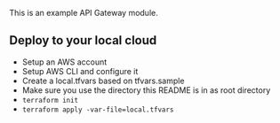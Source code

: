 This is an example API Gateway module.

## Deploy to your local cloud

- Setup an AWS account
- Setup AWS CLI and configure it
- Create a local.tfvars based on tfvars.sample
- Make sure you use the directory this README is in as root directory
- `terraform init`
- `terraform apply -var-file=local.tfvars`